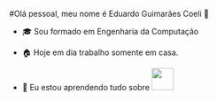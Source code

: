 #Olá pessoal, meu nome é Eduardo Guimarães Coeli 👋

- :mortar_board: Sou formado em Engenharia da Computação

- :house: Hoje em dia trabalho somente em casa.

- 🌱 Eu estou aprendendo tudo sobre
  <img loading="html5" src="https://cdn.jsdelivr.net/gh/devicons/devicon@latest/icons/html5/html5-original-wordmark.svg"  width="40" height="40"/>
  
  
          
          
          
<!--
**educoeli/educoeli** is a ✨ _special_ ✨ repository because its `README.md` (this file) appears on your GitHub profile.

Here are some ideas to get you started:

- 🔭 I’m currently working on ... 
- 🌱 Eu estou aprendendo tudo sobre 
- 👯 I’m looking to collaborate on ...
- 🤔 I’m looking for help with ...
- 💬 Ask me about ...
- 📫 How to reach me: ...
- 😄 Pronouns: ...
- ⚡ Fun fact: ...
-->
